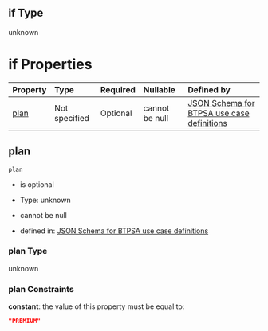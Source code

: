 ## if Type

unknown

# if Properties

| Property      | Type          | Required | Nullable       | Defined by                                                                                                                                                                                                                                  |
| :------------ | :------------ | :------- | :------------- | :------------------------------------------------------------------------------------------------------------------------------------------------------------------------------------------------------------------------------------------ |
| [plan](#plan) | Not specified | Optional | cannot be null | [JSON Schema for BTPSA use case definitions](btpsa-usecase-properties-services-items-allof-1-then-allof-24-then-allof-0-if-properties-plan.md "undefined#/properties/services/items/allOf/1/then/allOf/24/then/allOf/0/if/properties/plan") |

## plan



`plan`

*   is optional

*   Type: unknown

*   cannot be null

*   defined in: [JSON Schema for BTPSA use case definitions](btpsa-usecase-properties-services-items-allof-1-then-allof-24-then-allof-0-if-properties-plan.md "undefined#/properties/services/items/allOf/1/then/allOf/24/then/allOf/0/if/properties/plan")

### plan Type

unknown

### plan Constraints

**constant**: the value of this property must be equal to:

```json
"PREMIUM"
```
